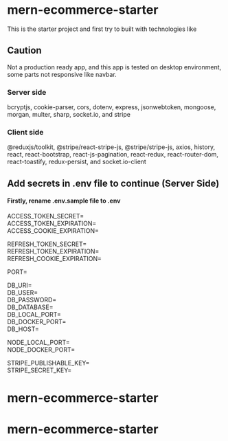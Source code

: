 # mern-ecommerce-starter
This is the starter project and first try to built with technologies like

## Caution 
Not a production ready app, and this app is tested on desktop environment, some parts not responsive like navbar.

### Server side
bcryptjs,
cookie-parser,
cors,
dotenv,
express,
jsonwebtoken,
mongoose,
morgan,
multer,
sharp,
socket.io, and
stripe

### Client side
@reduxjs/toolkit,
@stripe/react-stripe-js,
@stripe/stripe-js,
axios,
history,
react,
react-bootstrap,
react-js-pagination,
react-redux,
react-router-dom,
react-toastify,
redux-persist, and
socket.io-client

## Add secrets in .env file to continue (Server Side)
#### Firstly, rename .env.sample file to .env 

ACCESS_TOKEN_SECRET= <Your ACCESS_TOKEN_SECRET><br />
ACCESS_TOKEN_EXPIRATION= <Your ACCESS_TOKEN_EXPIRATION><br />
ACCESS_COOKIE_EXPIRATION= <Your ACCESS_COOKIE_EXPIRATION><br />

REFRESH_TOKEN_SECRET= <Your REFRESH_TOKEN_SECRET><br />
REFRESH_TOKEN_EXPIRATION= <Your REFRESH_TOKEN_EXPIRATION><br />
REFRESH_COOKIE_EXPIRATION= <Your REFRESH_COOKIE_EXPIRATION><br />

PORT= <Your PORT><br />

DB_URI= <Your DB_URI><br />
DB_USER= <Your DB_USER><br />
DB_PASSWORD= <Your DB_PASSWORD><br />
DB_DATABASE= <Your DB_DATABASE><br />
DB_LOCAL_PORT= <Your DB_LOCAL_PORT><br />
DB_DOCKER_PORT= <Your DB_DOCKER_PORT><br />
DB_HOST= <Your DB_HOST><br />

NODE_LOCAL_PORT= <Your NODE_LOCAL_PORT><br />
NODE_DOCKER_PORT= <Your NODE_DOCKER_PORT><br />

STRIPE_PUBLISHABLE_KEY= <Your STRIPE_PUBLISHABLE_KEY><br />
STRIPE_SECRET_KEY= <Your STRIPE_SECRET_KEY><br />
# mern-ecommerce-starter
# mern-ecommerce-starter
